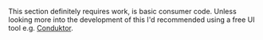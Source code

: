 This section definitely requires work, is basic consumer code.
Unless looking more into the development of this I'd recommended using a free UI tool e.g. [Conduktor](https://conduktor.io).